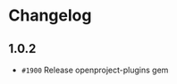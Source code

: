 <!---- copyright
OpenProject is a project management system.

Copyright (C) 2012-2013 the OpenProject Team

This program is free software; you can redistribute it and/or
modify it under the terms of the GNU General Public License version 3.

See doc/COPYRIGHT.md for more details.

++-->

# Changelog

## 1.0.2

* `#1900` Release openproject-plugins gem 

